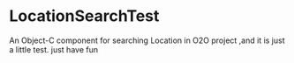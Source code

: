 # LocationSearchTest
An Object-C component for searching Location in O2O project ,and it is just a little test.
just have fun
